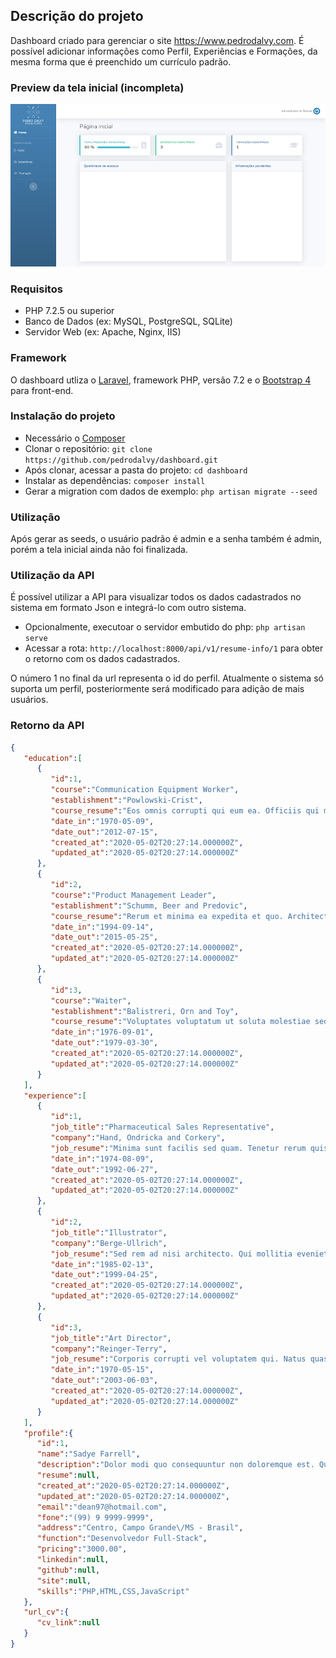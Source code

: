 ## Descrição do projeto

Dashboard criado para gerenciar o site https://www.pedrodalvy.com. É possível adicionar informações como Perfil, Experiências e Formações, da mesma forma que é preenchido um currículo padrão.

### Preview da tela inicial (incompleta)

![desktop index](public/img/preview.png)

### Requisitos

* PHP 7.2.5 ou superior
* Banco de Dados (ex: MySQL, PostgreSQL, SQLite)
* Servidor Web (ex: Apache, Nginx, IIS)
  

### Framework

O dashboard utliza o [Laravel](http://laravel.com), framework PHP, versão 7.2 e o [Bootstrap 4](https://getbootstrap.com/) para front-end.


### Instalação do projeto

* Necessário o [Composer](https://getcomposer.org/download)
* Clonar o repositório: `git clone https://github.com/pedrodalvy/dashboard.git`
* Após clonar, acessar a pasta do projeto: `cd dashboard`
* Instalar as dependências: `composer install`
* Gerar a migration com dados de exemplo: `php artisan migrate --seed`


### Utilização

Após gerar as seeds, o usuário padrão é admin e a senha também é admin, porém a tela inicial ainda não foi finalizada.


### Utilização da API

É possível utilizar a API para visualizar todos os dados cadastrados no sistema em formato Json e integrá-lo com outro sistema.

* Opcionalmente, executoar o servidor embutido do php: `php artisan serve`
* Acessar a rota: `http://localhost:8000/api/v1/resume-info/1` para obter o retorno com os dados cadastrados.

O número 1 no final da url representa o id do perfil. Atualmente o sistema só suporta um perfil, posteriormente será modificado para adição de mais usuários.

### Retorno da API

```json
{
   "education":[
      {
         "id":1,
         "course":"Communication Equipment Worker",
         "establishment":"Powlowski-Crist",
         "course_resume":"Eos omnis corrupti qui eum ea. Officiis qui maiores qui nostrum sunt tenetur non. Placeat eligendi nostrum voluptatem ea.",
         "date_in":"1970-05-09",
         "date_out":"2012-07-15",
         "created_at":"2020-05-02T20:27:14.000000Z",
         "updated_at":"2020-05-02T20:27:14.000000Z"
      },
      {
         "id":2,
         "course":"Product Management Leader",
         "establishment":"Schumm, Beer and Predovic",
         "course_resume":"Rerum et minima ea expedita et quo. Architecto voluptatem ut qui mollitia. Voluptatem optio qui voluptas in. Quis molestiae ut veniam ab asperiores.",
         "date_in":"1994-09-14",
         "date_out":"2015-05-25",
         "created_at":"2020-05-02T20:27:14.000000Z",
         "updated_at":"2020-05-02T20:27:14.000000Z"
      },
      {
         "id":3,
         "course":"Waiter",
         "establishment":"Balistreri, Orn and Toy",
         "course_resume":"Voluptates voluptatum ut soluta molestiae sed. Ut dolorem et debitis est ut fuga. Quos odio a qui omnis corporis recusandae et. Qui et aut eaque architecto molestiae qui quia.",
         "date_in":"1976-09-01",
         "date_out":"1979-03-30",
         "created_at":"2020-05-02T20:27:14.000000Z",
         "updated_at":"2020-05-02T20:27:14.000000Z"
      }
   ],
   "experience":[
      {
         "id":1,
         "job_title":"Pharmaceutical Sales Representative",
         "company":"Hand, Ondricka and Corkery",
         "job_resume":"Minima sunt facilis sed quam. Tenetur rerum quis dolorem excepturi ut. Doloremque laboriosam exercitationem repudiandae quas placeat nostrum. Et velit aspernatur quae.",
         "date_in":"1974-08-09",
         "date_out":"1992-06-27",
         "created_at":"2020-05-02T20:27:14.000000Z",
         "updated_at":"2020-05-02T20:27:14.000000Z"
      },
      {
         "id":2,
         "job_title":"Illustrator",
         "company":"Berge-Ullrich",
         "job_resume":"Sed rem ad nisi architecto. Qui mollitia eveniet non autem et aliquid voluptatibus. Iure placeat assumenda quia quisquam. Dolore distinctio repellat exercitationem qui nesciunt.",
         "date_in":"1985-02-13",
         "date_out":"1999-04-25",
         "created_at":"2020-05-02T20:27:14.000000Z",
         "updated_at":"2020-05-02T20:27:14.000000Z"
      },
      {
         "id":3,
         "job_title":"Art Director",
         "company":"Reinger-Terry",
         "job_resume":"Corporis corrupti vel voluptatem qui. Natus quasi est porro velit impedit. Quis fuga qui esse quasi eveniet quia cumque. Sit et eos dolore eveniet aut similique.",
         "date_in":"1970-05-15",
         "date_out":"2003-06-03",
         "created_at":"2020-05-02T20:27:14.000000Z",
         "updated_at":"2020-05-02T20:27:14.000000Z"
      }
   ],
   "profile":{
      "id":1,
      "name":"Sadye Farrell",
      "description":"Dolor modi quo consequuntur non doloremque est. Quo nihil dolor dicta iusto est. Id ipsum corporis laudantium quo.",
      "resume":null,
      "created_at":"2020-05-02T20:27:14.000000Z",
      "updated_at":"2020-05-02T20:27:14.000000Z",
      "email":"dean97@hotmail.com",
      "fone":"(99) 9 9999-9999",
      "address":"Centro, Campo Grande\/MS - Brasil",
      "function":"Desenvolvedor Full-Stack",
      "pricing":"3000.00",
      "linkedin":null,
      "github":null,
      "site":null,
      "skills":"PHP,HTML,CSS,JavaScript"
   },
   "url_cv":{
      "cv_link":null
   }
}
```